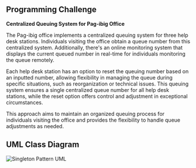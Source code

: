 ## Programming Challenge

<b>Centralized Queuing System for Pag-ibig Office</b>

The Pag-ibig office implements a centralized queuing system for three help desk stations. Individuals visiting the office obtain a queue number from this centralized system. Additionally, there's an online monitoring system that displays the current queued number in real-time for individuals monitoring the queue remotely.

Each help desk station has an option to reset the queuing number based on an inputted number, allowing flexibility in managing the queue during specific situations, such as reorganization or technical issues. This queuing system ensures a single centralized queue number for all help desk stations, while the reset option offers control and adjustment in exceptional circumstances.

This approach aims to maintain an organized queuing process for individuals visiting the office and provides the flexibility to handle queue adjustments as needed.

## UML Class Diagram

![Singleton Pattern UML](https://github.com/FroilanDelfinJr/singletonPattern/assets/142400742/c41dea5d-1734-4a27-8f97-c43cd33842ed)
